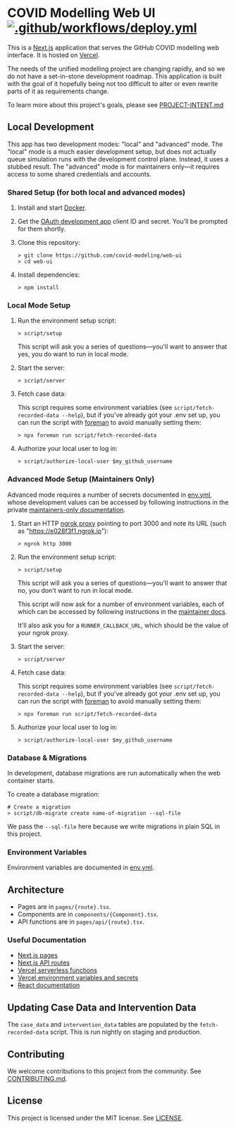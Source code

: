 # COVID Modelling Web UI [![.github/workflows/deploy.yml](https://github.com/covid-modeling/web/workflows/.github/workflows/deploy.yml/badge.svg?branch=master)](https://github.com/covid-modeling/web/actions?query=branch%3Amaster)

This is a [Next.js][nextjs] application that serves the GitHub
COVID modelling web interface. It is hosted on [Vercel][vercel].

The needs of the unified modelling project are changing rapidly, and so we do
not have a set-in-stone development roadmap. This application is built with
the goal of it hopefully being not too difficult to alter or even rewrite
parts of it as requirements change.

To learn more about this project's goals, please see [PROJECT-INTENT.md](PROJECT-INTENT.md)

## Local Development

This app has two development modes: "local" and "advanced" mode. The "local"
mode is a much easier development setup, but does not actually queue
simulation runs with the development control plane. Instead, it uses a
stubbed result. The "advanced" mode is for maintainers only—it requires
access to some shared credentials and accounts.

### Shared Setup (for both local and advanced modes)

1. Install and start [Docker][docker].
1. Get the [OAuth development app][oauth] client ID and secret. You'll be prompted for them shortly.
1. Clone this repository:

   ```shell
   > git clone https://github.com/covid-modeling/web-ui
   > cd web-ui
   ```

1. Install dependencies:

   ```shell
   > npm install
   ```

### Local Mode Setup

1. Run the environment setup script:

   ```shell
   > script/setup
   ```

   This script will ask you a series of questions—you'll want to answer that
   yes, you do want to run in local mode.

1. Start the server:

   ```shell
   > script/server
   ```

1. Fetch case data:

   This script requires some environment variables (see
   `script/fetch-recorded-data --help`), but if you've already got your .env
   set up, you can run the script with [foreman][foreman] to avoid manually
   setting them:

   ```shell
   > npx foreman run script/fetch-recorded-data
   ```

1. Authorize your local user to log in:

   ```shell
   > script/authorize-local-user $my_github_username
   ```

### Advanced Mode Setup (Maintainers Only)

Advanced mode requires a number of secrets documented in [env.yml](env.yml),
whose development values can be accessed by following instructions in the
private [maintainers-only documentation][maintainer-docs].

1. Start an HTTP [ngrok proxy][ngrok] pointing to port 3000 and
   note its URL (such as "https://e028f3f1.ngrok.io"):

   ```shell
   > ngrok http 3000
   ```

1. Run the environment setup script:

   ```shell
   > script/setup
   ```

   This script will ask you a series of questions—you'll want to answer that
   no, you don't want to run in local mode.

   This script will now ask for a number of environment variables, each of
   which can be accessed by following instructions in the [maintainer
   docs][maintainer-docs].

   It'll also ask you for a `RUNNER_CALLBACK_URL`, which should be the value of
   your ngrok proxy.

1. Start the server:

   ```shell
   > script/server
   ```

1. Fetch case data:

   This script requires some environment variables (see
   `script/fetch-recorded-data --help`), but if you've already got your .env
   set up, you can run the script with [foreman][foreman] to avoid manually
   setting them:

   ```shell
   > npx foreman run script/fetch-recorded-data
   ```

1. Authorize your local user to log in:

   ```shell
   > script/authorize-local-user $my_github_username
   ```

### Database & Migrations

In development, database migrations are run automatically when the web
container starts.

To create a database migration:

```shell
# Create a migration
> script/db-migrate create name-of-migration --sql-file
```

We pass the `--sql-file` here because we write migrations in plain SQL in
this project.

### Environment Variables

Environment variables are documented in [env.yml](env.yml).

## Architecture

- Pages are in `pages/{route}.tsx`.
- Components are in `components/{Component}.tsx`.
- API functions are in `pages/api/{route}.tsx`.

### Useful Documentation

- [Next.js pages](https://nextjs.org/docs/basic-features/pages)
- [Next.js API routes](https://nextjs.org/docs/api-routes/introduction)
- [Vercel serverless functions](https://zeit.co/docs/v2/serverless-functions/introduction)
- [Vercel environment variables and secrets](https://zeit.co/docs/v2/serverless-functions/env-and-secrets)
- [React documentation](https://reactjs.org/docs/getting-started.html)

## Updating Case Data and Intervention Data

The `case_data` and `intervention_data` tables are populated by the `fetch-recorded-data` script.
This is run nightly on staging and production.

## Contributing

We welcome contributions to this project from the community. See
[CONTRIBUTING.md](CONTRIBUTING.md).

## License

This project is licensed under the MIT license. See [LICENSE](LICENSE).

[docker]: https://app.datadoghq.com/logs?saved_view=86476
[dpx]: https://npm.im/dpx
[foreman]: https://npm.im/foreman
[maintainer-docs]: https://github.com/covid-modeling/project-docs-internal/blob/master/docs/web-operations.md
[nextjs]: https://nextjs.org
[ngrok]: https://ngrok.com/
[oauth]: https://github.com/organizations/covid-modeling/settings/applications/1253529
[prod]: https://covid-modeling.org
[staging]: https://staging.covid-modeling.org
[vercel]: https://vercel.com
[vercel-org]: https://zeit.co/covid-modeling
